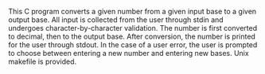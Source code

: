 This C program converts a given number from a given input base to a given output base. All input is collected from the user through stdin and undergoes character-by-character validation. The number is first converted to decimal, then to the output base. After conversion, the number is printed for the user through stdout. In the case of a user error, the user is prompted to choose between entering a new number and entering new bases. Unix makefile is provided.
